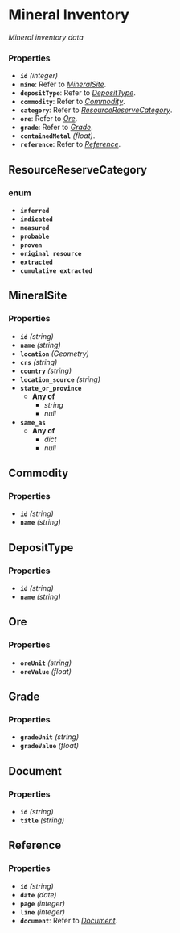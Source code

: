 # Mineral Inventory

*Mineral inventory data*

### Properties

- **`id`** *(integer)*
- **`mine`**: Refer to *[MineralSite](#MineralSite)*.
- **`depositType`**: Refer to *[DepositType](#DepositType)*.
- **`commodity`**: Refer to *[Commodity](#Commodity)*.
- **`category`**: Refer to *[ResourceReserveCategory](#ResourceReserveCategory)*.
- **`ore`**: Refer to *[Ore](#Ore)*.
- **`grade`**: Refer to *[Grade](#Grade)*.
- **`containedMetal`** *(float)*.
- **`reference`**: Refer to *[Reference](#Reference)*.

## ResourceReserveCategory

### enum
- **`inferred`**
- **`indicated`**
- **`measured`**
- **`probable`**
- **`proven`**
- **`original resource`**
- **`extracted`**
- **`cumulative extracted`**

## MineralSite

### Properties

- **`id`** *(string)*
- **`name`** *(string)*
- **`location`** *(Geometry)*
- **`crs`** *(string)*
- **`country`** *(string)*
- **`location_source`** *(string)*
- **`state_or_province`**
    - **Any of**
        - *string*
        - *null*
- **`same_as`**
    - **Any of**
        - *dict*
        - *null*


## Commodity

### Properties

- **`id`** *(string)*
- **`name`** *(string)*

## DepositType

### Properties

- **`id`** *(string)*
- **`name`** *(string)*

## Ore

### Properties

- **`oreUnit`** *(string)*
- **`oreValue`** *(float)*


## Grade

### Properties

- **`gradeUnit`** *(string)*
- **`gradeValue`** *(float)*

## Document

### Properties

- **`id`** *(string)*
- **`title`** *(string)*


## Reference

### Properties

- **`id`** *(string)*
- **`date`** *(date)*
- **`page`** *(integer)*
- **`line`** *(integer)*
- **`document`**: Refer to *[Document](#Document)*.
